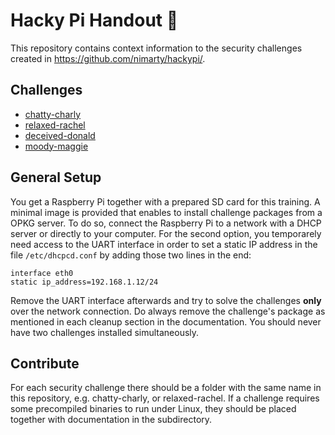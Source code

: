 # Hacky Pi Handout :robot:
This repository contains context information to the security challenges created in https://github.com/nimarty/hackypi/.

## Challenges
- [chatty-charly](chatty-charly/chatty-charly.md)
- [relaxed-rachel](relaxed-rachel/relaxed-rachel.md)
- [deceived-donald](deceived-donald/deceived-donald.md)
- [moody-maggie](moody-maggie/moody-maggie.md)

## General Setup
You get a Raspberry Pi together with a prepared SD card for this training. A minimal image is provided that enables to install challenge packages from a OPKG server. To do so, connect the Raspberry Pi to a network with a DHCP server or directly to your computer. For the second option, you temporarely need access to the UART interface in order to set a static IP address in the file `/etc/dhcpcd.conf` by adding those two lines in the end:
```
interface eth0
static ip_address=192.168.1.12/24
```
Remove the UART interface afterwards and try to solve the challenges **only** over the network connection. Do always remove the challenge's package as mentioned in each cleanup section in the documentation. You should never have two challenges installed simultaneously.

## Contribute
For each security challenge there should be a folder with the same name in this repository, e.g. chatty-charly, or relaxed-rachel.
If a challenge requires some precompiled binaries to run under Linux, they should be placed together with documentation in the subdirectory.
